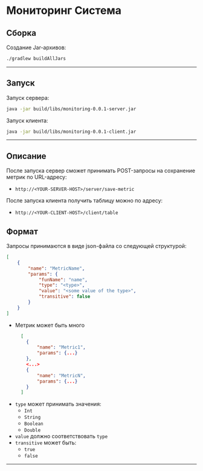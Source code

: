 # Мониторинг Система

## Сборка
Cоздание Jar-архивов:
```bash
./gradlew buildAllJars
```
---
## Запуск
Запуск сервера:
```bash
java -jar build/libs/monitoring-0.0.1-server.jar   
```

Запуск клиента:
```bash
java -jar build/libs/monitoring-0.0.1-client.jar   
```
---
## Описание
После запуска сервер сможет принимать POST-запросы на сохранение метрик по URL-адресу:
* `http://<YOUR-SERVER-HOST>/server/save-metric`

После запуска клиента получить таблицу можно по адресу:
* `http://<YOUR-CLIENT-HOST>/client/table`

## Формат
Запросы принимаются в виде json-файла со следующей структурой:

```json
[
    {
        "name": "MetricName",
        "params": {
            "funName": "name",
            "type": "<type>", 
            "value": "<some value of the type>",
            "transitive": false
        }
    }
]
```
* Метрик может быть много
  ```json
    [
      {
          "name": "Metric1",
          "params": {...}
      },
      <...>
      {
          "name": "MetricN",
          "params": {...}
      }
    ]
    ```
* `type` может принимать значения:
  * `Int`
  * `String`
  * `Boolean`
  * `Double`
* `value` должно соответствовать `type`
* `transitive` может быть:
  * `true` 
  * `false`
---

